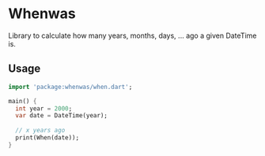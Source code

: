 # Whenwas
Library to calculate how many years, months, days, ... ago a given DateTime is.

## Usage
```dart
import 'package:whenwas/when.dart';

main() {
  int year = 2000;
  var date = DateTime(year);
  
  // x years ago
  print(When(date));
}
```
